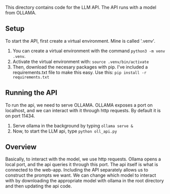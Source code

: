 This directory contains code for the LLM API. The API runs with a model from OLLAMA.  

## Setup  
To start the API, first create a virtual environment. Mine is called '.venv'.  
1. You can create a virtual environment with the command `python3 -m venv .venv`.  
2. Activate the virtual environment with: `source .venv/bin/activate`  
2. Then, download the necesary packages with pip. I've included a requirements.txt file to make this easy. Use this: `pip install -r requirements.txt`  

## Running the API
To run the api, we need to serve OLLAMA. OLLAMA exposes a port on localhost, and we can interact with it through http requests. By default it is on port 11434.  
1. Serve ollama in the background by typing `ollama serve &`  
2. Now, to start the LLM api, type `python oll_api.py`  

## Overview
Basically, to interact with the model, we use http requests. Ollama opens a local port, and the api queries it through this port. The api itself is what is connected to the web-app. Including the API separately allows us to construct the prompts we want. We can change which model to interact with by downloading the appropriate model with ollama in the root directory and then updating the api code.
